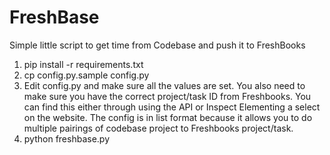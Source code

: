 FreshBase
=========

Simple little script to get time from Codebase and push it to FreshBooks

1. pip install -r requirements.txt
1. cp config.py.sample config.py
1. Edit config.py and make sure all the values are set. You also need to make
    sure you have the correct project/task ID from Freshbooks. You can find
    this either through using the API or Inspect Elementing a select on the
    website.
    The config is in list format because it allows you to do multiple pairings of codebase project to Freshbooks project/task.
1. python freshbase.py